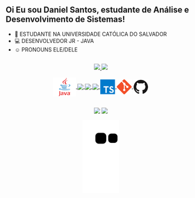 ## Oi Eu sou Daniel Santos, estudante de Análise e Desenvolvimento de Sistemas!

- 📘 ESTUDANTE NA UNIVERSIDADE CATÓLICA DO SALVADOR
- 💻 DESENVOLVEDOR JR - JAVA
-  ☺ PRONOUNS ELE/DELE

##

<div align="center">
  <a href="https://github.com/Dsouza18">
  <img height="180em" src="https://github-readme-stats-git-masterrstaa-rickstaa.vercel.app/api?username=Dsouza18&&show_icons=true&theme=tokyonight"/>
  <img height="180em" src="https://github-readme-stats.vercel.app/api/top-langs/?username=Dsouza18&layout=compact&langs_count=7&theme=tokyonight"/>

  
  <div style="display: inline_block"><br>
 <img align="center" height="50" width="60" 
      src="https://raw.githubusercontent.com/devicons/devicon/1119b9f84c0290e0f0b38982099a2bd027a48bf1/icons/java/java-original-wordmark.svg" />
 <img align="center" heigth="30" width="40"
      src="https://cdn.jsdelivr.net/gh/devicons/devicon/icons/html5/html5-original.svg" />
 <img align="center" heigth="30" width="40"
      src="https://cdn.jsdelivr.net/gh/devicons/devicon/icons/bootstrap/bootstrap-plain.svg" />
 <img align="center" heigth="30" width="40"
      src="https://cdn.jsdelivr.net/gh/devicons/devicon/icons/css3/css3-plain-wordmark.svg" />
 <img align="center" heigth="30" width="40"        src="https://raw.githubusercontent.com/devicons/devicon/1119b9f84c0290e0f0b38982099a2bd027a48bf1/icons/typescript/typescript-original.svg"/>
     <img align="center" heigth="30" width="40" src="https://raw.githubusercontent.com/devicons/devicon/1119b9f84c0290e0f0b38982099a2bd027a48bf1/icons/git/git-original.svg"/>
      <img align="center" heigth="30" width="40" style="background-color: #fffff"
           src="https://raw.githubusercontent.com/devicons/devicon/1119b9f84c0290e0f0b38982099a2bd027a48bf1/icons/github/github-original.svg"/>
    
##
    
  <a href = "mailto:daniel.santos1805@hotmail.com"><img src="https://img.shields.io/badge/-Outlook-%23333?style=for-the-badge&logo=gmail&logoColor=white" target="_blank"></a>
  <a href="https://www.linkedin.com/in/daniel-santos-2b2505129/" target="_blank"><img src="https://img.shields.io/badge/-LinkedIn-%230077B5?style=for-the-badge&logo=linkedin&logoColor=white" target="_blank"></a> 
 
  ![Snake animation](https://github.com/Dsouza18/Dsouza18/blob/output/github-contribution-grid-snake.svg)
 
